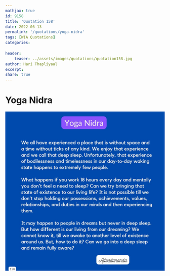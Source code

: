```yaml
---
mathjax: true
id: 9158
title: 'Quotation 158'
date: 2022-06-13
permalink: '/quotations/yoga-nidra'
tags: [WIA Quotations] 
categories: 

header:
    teaser: ../assets/images/quotations/quotation158.jpg
author: Hari Thapliyaal 
excerpt:
share: true 
---
```


# Yoga Nidra

![Yoga Nidra](../assets/images/quotations/quotation158.jpg)

